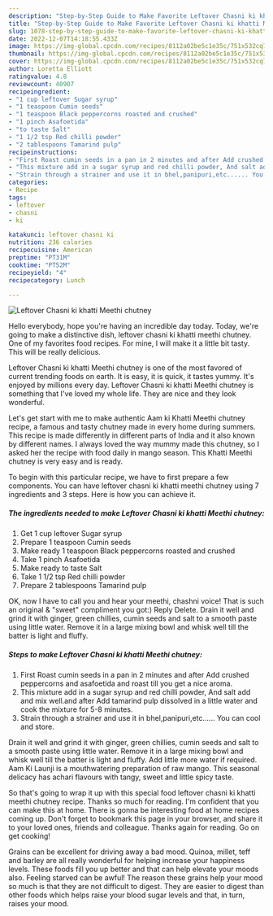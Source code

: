```yaml
---
description: "Step-by-Step Guide to Make Favorite Leftover Chasni ki khatti Meethi chutney"
title: "Step-by-Step Guide to Make Favorite Leftover Chasni ki khatti Meethi chutney"
slug: 1078-step-by-step-guide-to-make-favorite-leftover-chasni-ki-khatti-meethi-chutney
date: 2022-12-07T14:18:55.433Z
image: https://img-global.cpcdn.com/recipes/8112a02be5c1e35c/751x532cq70/leftover-chasni-ki-khatti-meethi-chutney-recipe-main-photo.jpg
thumbnail: https://img-global.cpcdn.com/recipes/8112a02be5c1e35c/751x532cq70/leftover-chasni-ki-khatti-meethi-chutney-recipe-main-photo.jpg
cover: https://img-global.cpcdn.com/recipes/8112a02be5c1e35c/751x532cq70/leftover-chasni-ki-khatti-meethi-chutney-recipe-main-photo.jpg
author: Loretta Elliott
ratingvalue: 4.8
reviewcount: 40907
recipeingredient:
- "1 cup leftover Sugar syrup"
- "1 teaspoon Cumin seeds"
- "1 teaspoon Black peppercorns roasted and crushed"
- "1 pinch Asafoetida"
- "to taste Salt"
- "1 1/2 tsp Red chilli powder"
- "2 tablespoons Tamarind pulp"
recipeinstructions:
- "First Roast cumin seeds in a pan in 2 minutes and after Add crushed peppercorns and asafoetida and roast till you get a nice aroma."
- "This mixture add in a sugar syrup and red chilli powder, And salt add and mix well.and after Add tamarind pulp dissolved in a little water and cook the mixture for 5-8 minutes."
- "Strain through a strainer and use it in bhel,panipuri,etc...... You can cool and store."
categories:
- Recipe
tags:
- leftover
- chasni
- ki

katakunci: leftover chasni ki 
nutrition: 236 calories
recipecuisine: American
preptime: "PT31M"
cooktime: "PT52M"
recipeyield: "4"
recipecategory: Lunch

---
```



![Leftover Chasni ki khatti Meethi chutney](https://img-global.cpcdn.com/recipes/8112a02be5c1e35c/751x532cq70/leftover-chasni-ki-khatti-meethi-chutney-recipe-main-photo.jpg)

Hello everybody, hope you're having an incredible day today. Today, we're going to make a distinctive dish, leftover chasni ki khatti meethi chutney. One of my favorites food recipes. For mine, I will make it a little bit tasty. This will be really delicious.

Leftover Chasni ki khatti Meethi chutney is one of the most favored of current trending foods on earth. It is easy, it is quick, it tastes yummy. It's enjoyed by millions every day. Leftover Chasni ki khatti Meethi chutney is something that I've loved my whole life. They are nice and they look wonderful.

Let&#39;s get start with me to make authentic Aam ki Khatti Meethi chutney recipe, a famous and tasty chutney made in every home during summers. This recipe is made differently in different parts of India and it also known by different names. I always loved the way mummy made this chutney, so I asked her the recipe with food daily in mango season. This Khatti Meethi chutney is very easy and is ready.


To begin with this particular recipe, we have to first prepare a few components. You can have leftover chasni ki khatti meethi chutney using 7 ingredients and 3 steps. Here is how you can achieve it.

<!--inarticleads1-->

##### The ingredients needed to make Leftover Chasni ki khatti Meethi chutney:

1. Get 1 cup leftover Sugar syrup
1. Prepare 1 teaspoon Cumin seeds
1. Make ready 1 teaspoon Black peppercorns roasted and crushed
1. Take 1 pinch Asafoetida
1. Make ready to taste Salt
1. Take 1 1/2 tsp Red chilli powder
1. Prepare 2 tablespoons Tamarind pulp


OK, now I have to call you and hear your meethi, chashni voice! That is such an original &amp; &#34;sweet&#34; compliment you got:) Reply Delete. Drain it well and grind it with ginger, green chillies, cumin seeds and salt to a smooth paste using little water. Remove it in a large mixing bowl and whisk well till the batter is light and fluffy. 

<!--inarticleads2-->

##### Steps to make Leftover Chasni ki khatti Meethi chutney:

1. First Roast cumin seeds in a pan in 2 minutes and after Add crushed peppercorns and asafoetida and roast till you get a nice aroma.
1. This mixture add in a sugar syrup and red chilli powder, And salt add and mix well.and after Add tamarind pulp dissolved in a little water and cook the mixture for 5-8 minutes.
1. Strain through a strainer and use it in bhel,panipuri,etc...... You can cool and store.


Drain it well and grind it with ginger, green chillies, cumin seeds and salt to a smooth paste using little water. Remove it in a large mixing bowl and whisk well till the batter is light and fluffy. Add little more water if required. Aam Ki Launji is a mouthwatering preparation of raw mango. This seasonal delicacy has achari flavours with tangy, sweet and little spicy taste. 

So that's going to wrap it up with this special food leftover chasni ki khatti meethi chutney recipe. Thanks so much for reading. I'm confident that you can make this at home. There is gonna be interesting food at home recipes coming up. Don't forget to bookmark this page in your browser, and share it to your loved ones, friends and colleague. Thanks again for reading. Go on get cooking!

Grains can be excellent for driving away a bad mood. Quinoa, millet, teff and barley are all really wonderful for helping increase your happiness levels. These foods fill you up better and that can help elevate your moods also. Feeling starved can be awful! The reason these grains help your mood so much is that they are not difficult to digest. They are easier to digest than other foods which helps raise your blood sugar levels and that, in turn, raises your mood.
